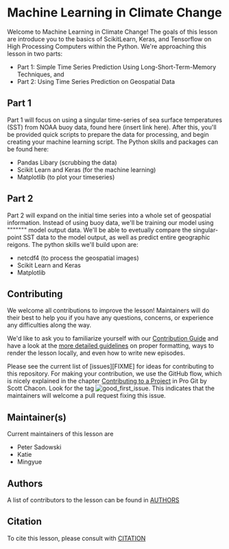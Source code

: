 # Machine Learning in Climate Change 

Welcome to Machine Learning in Climate Change! The goals of this lesson are introduce you to the basics of ScikitLearn, Keras, and Tensorflow on High Processing Computers within the Python. We're approaching this lesson in two parts: 
  - Part 1: Simple Time Series Prediction Using Long-Short-Term-Memory Techniques, and 
  - Part 2: Using Time Series Prediction on Geospatial Data 

## Part 1 
Part 1 will focus on using a singular time-series of sea surface temperatures (SST) from NOAA buoy data, found here (insert link here). After this, you'll be provided quick scripts to prepare the data for processing, and begin creating your machine learning script. The Python skills and packages can be found here:
- Pandas Libary (scrubbing the data)
- Scikit Learn and Keras (for the machine learning) 
- Matplotlib (to plot your timeseries) 

## Part 2
Part 2 will expand on the initial time series into a whole set of geospatial information. Instead of using buoy data, we'll be training our model using """"""" model output data. We'll be able to evetually compare the singular-point SST data to the model output, as well as predict entire geographic reigons. The python skills we'll build upon are: 
- netcdf4 (to process the geospatial images) 
- Scikit Learn and Keras 
- Matplotlib



## Contributing

We welcome all contributions to improve the lesson! Maintainers will do their best to help you if you have any
questions, concerns, or experience any difficulties along the way.

We'd like to ask you to familiarize yourself with our [Contribution Guide](CONTRIBUTING.md) and have a look at
the [more detailed guidelines][lesson-example] on proper formatting, ways to render the lesson locally, and even
how to write new episodes.

Please see the current list of [issues][FIXME] for ideas for contributing to this
repository. For making your contribution, we use the GitHub flow, which is
nicely explained in the chapter [Contributing to a Project](http://git-scm.com/book/en/v2/GitHub-Contributing-to-a-Project) in Pro Git
by Scott Chacon.
Look for the tag ![good_first_issue](https://img.shields.io/badge/-good%20first%20issue-gold.svg). This indicates that the maintainers will welcome a pull request fixing this issue.  


## Maintainer(s)

Current maintainers of this lesson are 

* Peter Sadowski
* Katie
* Mingyue


## Authors

A list of contributors to the lesson can be found in [AUTHORS](AUTHORS)

## Citation

To cite this lesson, please consult with [CITATION](CITATION)

[lesson-example]: https://carpentries.github.io/lesson-example
